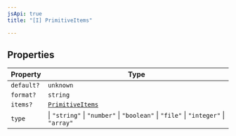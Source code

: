 ```yaml
---
jsApi: true
title: "[I] PrimitiveItems"

---
```

## Properties

| Property | Type |
| ------ | ------ |
| `default?` | `unknown` |
| `format?` | `string` |
| `items?` | [`PrimitiveItems`](PrimitiveItems.md) |
| `type` | \| `"string"` \| `"number"` \| `"boolean"` \| `"file"` \| `"integer"` \| `"array"` |
